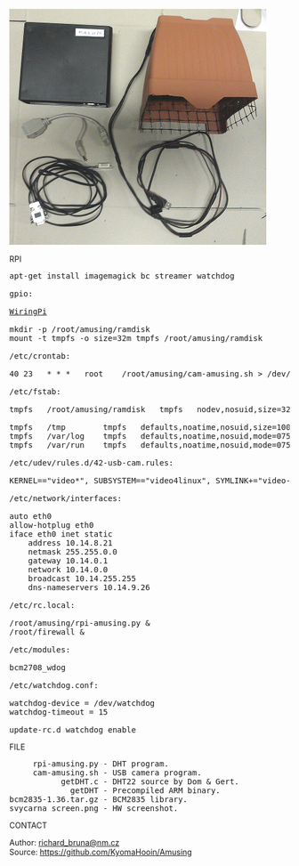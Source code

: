 ![RPi](https://github.com/KyomaHooin/Amusing/raw/master/raspberry/svycarna/svycarna_screen.png "screenshot")

RPI

<pre>
apt-get install imagemagick bc streamer watchdog

gpio:

<a href="http://wiringpi.com">WiringPi</a>

mkdir -p /root/amusing/ramdisk
mount -t tmpfs -o size=32m tmpfs /root/amusing/ramdisk

/etc/crontab:

40 23	* * *	root	/root/amusing/cam-amusing.sh > /dev/null 2>&1

/etc/fstab:

tmpfs	/root/amusing/ramdisk   tmpfs   nodev,nosuid,size=32M   0       0

tmpfs	/tmp		tmpfs	defaults,noatime,nosuid,size=100m	0	0
tmpfs	/var/log	tmpfs	defaults,noatime,nosuid,mode=0755,size=100m	0	0
tmpfs	/var/run	tmpfs	defaults,noatime,nosuid,mode=0755,size=2m	0	0

/etc/udev/rules.d/42-usb-cam.rules:

KERNEL=="video*", SUBSYSTEM=="video4linux", SYMLINK+="video-cam0"

/etc/network/interfaces:

auto eth0
allow-hotplug eth0
iface eth0 inet static
    address 10.14.8.21
    netmask 255.255.0.0
    gateway 10.14.0.1
    network 10.14.0.0
    broadcast 10.14.255.255
    dns-nameservers 10.14.9.26

/etc/rc.local:

/root/amusing/rpi-amusing.py &
/root/firewall &

/etc/modules:

bcm2708_wdog

/etc/watchdog.conf:

watchdog-device = /dev/watchdog
watchdog-timeout = 15

update-rc.d watchdog enable
</pre>

FILE

<pre>
     rpi-amusing.py - DHT program.
     cam-amusing.sh - USB camera program.
           getDHT.c - DHT22 source by Dom & Gert.
             getDHT - Precompiled ARM binary.
bcm2835-1.36.tar.gz - BCM2835 library.
svycarna_screen.png - HW screenshot.
</pre>

CONTACT

Author: richard_bruna@nm.cz<br>
Source: https://github.com/KyomaHooin/Amusing

